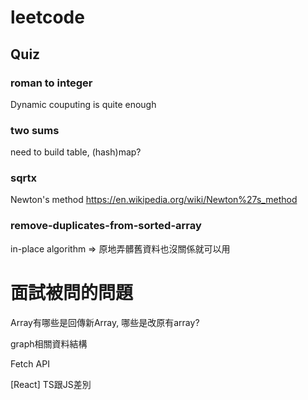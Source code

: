 # leetcode

## Quiz

### roman to integer

Dynamic couputing is quite enough

### two sums

need to build table, (hash)map?

### sqrtx

Newton's method <https://en.wikipedia.org/wiki/Newton%27s_method>

### remove-duplicates-from-sorted-array
in-place algorithm => 原地弄髒舊資料也沒關係就可以用


# 面試被問的問題

Array有哪些是回傳新Array, 哪些是改原有array?

graph相關資料結構

Fetch API

[React] TS跟JS差別
